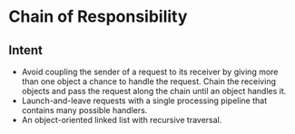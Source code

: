 # Chain of Responsibility

## Intent

- Avoid coupling the sender of a request to its receiver by giving more than one object a chance to handle the request. Chain the receiving objects and pass the request along the chain until an object handles it.
- Launch-and-leave requests with a single processing pipeline that contains many possible handlers.
- An object-oriented linked list with recursive traversal.
